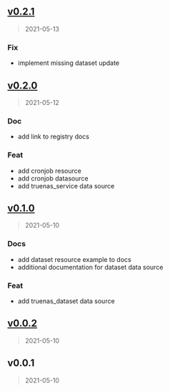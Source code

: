 
<a name="v0.2.1"></a>
## [v0.2.1](https://github.com/dariusbakunas/terraform-provider-truenas/compare/v0.2.0...v0.2.1)

> 2021-05-13

### Fix

* implement missing dataset update


<a name="v0.2.0"></a>
## [v0.2.0](https://github.com/dariusbakunas/terraform-provider-truenas/compare/v0.1.0...v0.2.0)

> 2021-05-12

### Doc

* add link to registry docs

### Feat

* add cronjob resource
* add cronjob datasource
* add truenas_service data source


<a name="v0.1.0"></a>
## [v0.1.0](https://github.com/dariusbakunas/terraform-provider-truenas/compare/v0.0.2...v0.1.0)

> 2021-05-10

### Docs

* add dataset resource example to docs
* additional documentation for dataset data source

### Feat

* add truenas_dataset data source


<a name="v0.0.2"></a>
## [v0.0.2](https://github.com/dariusbakunas/terraform-provider-truenas/compare/v0.0.1...v0.0.2)

> 2021-05-10


<a name="v0.0.1"></a>
## v0.0.1

> 2021-05-10

